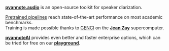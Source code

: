 [**pyannote.audio**](https://github.com/pyannote/pyannote-audio) is an open-source toolkit for speaker diarization. 

[Pretrained pipelines](https://hf.co/pyannote) reach state-of-the-art performance on most academic benchmarks.  
Training is made possible thanks to [GENCI](https://www.genci.fr/) on the [**Jean Zay**](http://www.idris.fr/eng/jean-zay/) supercomputer.

[**pyannoteAI**](https://www.pyannote.ai) provides even better and faster enterprise options, which can be tried for free on our [**playground**](https://dashboard.pyannote.ai).

